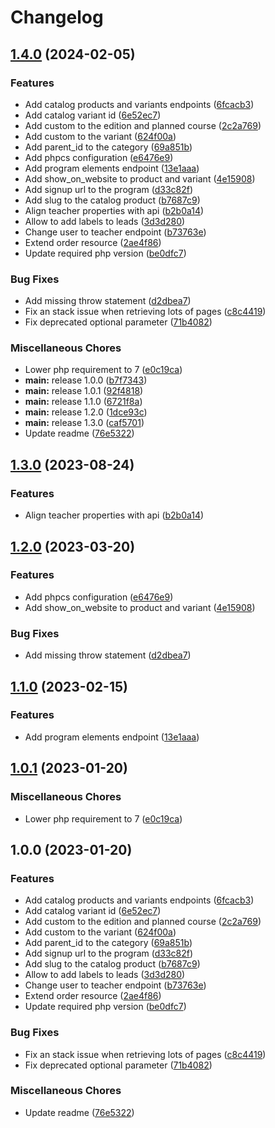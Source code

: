# Changelog

## [1.4.0](https://github.com/MvanDuuren/eduframe-php-client/compare/v1.3.0...v1.4.0) (2024-02-05)


### Features

* Add catalog products and variants endpoints ([6fcacb3](https://github.com/MvanDuuren/eduframe-php-client/commit/6fcacb3ca89a4b630639e2543b6ac91f7ea2b041))
* Add catalog variant id ([6e52ec7](https://github.com/MvanDuuren/eduframe-php-client/commit/6e52ec74c807cbbee79d6552a94b8fe066fd98bd))
* Add custom to the edition and planned course ([2c2a769](https://github.com/MvanDuuren/eduframe-php-client/commit/2c2a769552b3586d01856ac43b4aaa4ade8b4d05))
* Add custom to the variant ([624f00a](https://github.com/MvanDuuren/eduframe-php-client/commit/624f00a3c9066df59e7f115822f5dc511ce73168))
* Add parent_id to the category ([69a851b](https://github.com/MvanDuuren/eduframe-php-client/commit/69a851b2bf2e7e5d4e662deb49bf51974d6ab642))
* Add phpcs configuration ([e6476e9](https://github.com/MvanDuuren/eduframe-php-client/commit/e6476e96054815109e3fc447c1722e80d43d12dc))
* Add program elements endpoint ([13e1aaa](https://github.com/MvanDuuren/eduframe-php-client/commit/13e1aaae6480b519ccaad2b8196552c0d8500941))
* Add show_on_website to product and variant ([4e15908](https://github.com/MvanDuuren/eduframe-php-client/commit/4e1590864afad75ff02298384008f0342290aa90))
* Add signup url to the program ([d33c82f](https://github.com/MvanDuuren/eduframe-php-client/commit/d33c82f779b60d8405e8e81d376e439be3392ca0))
* Add slug to the catalog product ([b7687c9](https://github.com/MvanDuuren/eduframe-php-client/commit/b7687c9e8c14d5688d0641e4f197bda6f096fb0b))
* Align teacher properties with api ([b2b0a14](https://github.com/MvanDuuren/eduframe-php-client/commit/b2b0a14bb7df603c80af187c5f0e0d763701ea37))
* Allow to add labels to leads ([3d3d280](https://github.com/MvanDuuren/eduframe-php-client/commit/3d3d280b97b1949bb14b83a1c41feae25d6b3e73))
* Change user to teacher endpoint ([b73763e](https://github.com/MvanDuuren/eduframe-php-client/commit/b73763e7af0cc52d42a351747c0aae5675936721))
* Extend order resource ([2ae4f86](https://github.com/MvanDuuren/eduframe-php-client/commit/2ae4f86ef8f86bbce65735b70c7749b4bbc31a34))
* Update required php version ([be0dfc7](https://github.com/MvanDuuren/eduframe-php-client/commit/be0dfc7d77b719b44d9f16d251d89a7255e2a318))


### Bug Fixes

* Add missing throw statement ([d2dbea7](https://github.com/MvanDuuren/eduframe-php-client/commit/d2dbea7501c8a1e81d4f47fc8f6980799160a968))
* Fix an stack issue when retrieving lots of pages ([c8c4419](https://github.com/MvanDuuren/eduframe-php-client/commit/c8c44191f27f655b88495f67cbff25980deab3f9))
* Fix deprecated optional parameter ([71b4082](https://github.com/MvanDuuren/eduframe-php-client/commit/71b4082eb9d7b727d9b35f2506f090cf94be54b7))


### Miscellaneous Chores

* Lower php requirement to 7 ([e0c19ca](https://github.com/MvanDuuren/eduframe-php-client/commit/e0c19cabd6e4f47717b61b9c6be7916c9e2a72d9))
* **main:** release 1.0.0 ([b7f7343](https://github.com/MvanDuuren/eduframe-php-client/commit/b7f73435064b8aad01e218a23e12a9410668f466))
* **main:** release 1.0.1 ([92f4818](https://github.com/MvanDuuren/eduframe-php-client/commit/92f4818b722f7488495a1f7598776ef4fdcbb724))
* **main:** release 1.1.0 ([6721f8a](https://github.com/MvanDuuren/eduframe-php-client/commit/6721f8ae6805fbedaeda0ce9aac61f851fc1d16a))
* **main:** release 1.2.0 ([1dce93c](https://github.com/MvanDuuren/eduframe-php-client/commit/1dce93ca37aeaef0c86ea286bf91959bcb90b288))
* **main:** release 1.3.0 ([caf5701](https://github.com/MvanDuuren/eduframe-php-client/commit/caf5701e6c916c2fdf7f1caa44bcf80e6eeaef47))
* Update readme ([76e5322](https://github.com/MvanDuuren/eduframe-php-client/commit/76e53227489fd09c54758892205c2b656757e3f7))

## [1.3.0](https://github.com/Drieam/eduframe-php-client/compare/v1.2.0...v1.3.0) (2023-08-24)


### Features

* Align teacher properties with api ([b2b0a14](https://github.com/Drieam/eduframe-php-client/commit/b2b0a14bb7df603c80af187c5f0e0d763701ea37))

## [1.2.0](https://github.com/Drieam/eduframe-php-client/compare/v1.1.0...v1.2.0) (2023-03-20)


### Features

* Add phpcs configuration ([e6476e9](https://github.com/Drieam/eduframe-php-client/commit/e6476e96054815109e3fc447c1722e80d43d12dc))
* Add show_on_website to product and variant ([4e15908](https://github.com/Drieam/eduframe-php-client/commit/4e1590864afad75ff02298384008f0342290aa90))


### Bug Fixes

* Add missing throw statement ([d2dbea7](https://github.com/Drieam/eduframe-php-client/commit/d2dbea7501c8a1e81d4f47fc8f6980799160a968))

## [1.1.0](https://github.com/Drieam/eduframe-php-client/compare/v1.0.1...v1.1.0) (2023-02-15)


### Features

* Add program elements endpoint ([13e1aaa](https://github.com/Drieam/eduframe-php-client/commit/13e1aaae6480b519ccaad2b8196552c0d8500941))

## [1.0.1](https://github.com/Drieam/eduframe-php-client/compare/v1.0.0...v1.0.1) (2023-01-20)


### Miscellaneous Chores

* Lower php requirement to 7 ([e0c19ca](https://github.com/Drieam/eduframe-php-client/commit/e0c19cabd6e4f47717b61b9c6be7916c9e2a72d9))

## 1.0.0 (2023-01-20)


### Features

* Add catalog products and variants endpoints ([6fcacb3](https://github.com/Drieam/eduframe-php-client/commit/6fcacb3ca89a4b630639e2543b6ac91f7ea2b041))
* Add catalog variant id ([6e52ec7](https://github.com/Drieam/eduframe-php-client/commit/6e52ec74c807cbbee79d6552a94b8fe066fd98bd))
* Add custom to the edition and planned course ([2c2a769](https://github.com/Drieam/eduframe-php-client/commit/2c2a769552b3586d01856ac43b4aaa4ade8b4d05))
* Add custom to the variant ([624f00a](https://github.com/Drieam/eduframe-php-client/commit/624f00a3c9066df59e7f115822f5dc511ce73168))
* Add parent_id to the category ([69a851b](https://github.com/Drieam/eduframe-php-client/commit/69a851b2bf2e7e5d4e662deb49bf51974d6ab642))
* Add signup url to the program ([d33c82f](https://github.com/Drieam/eduframe-php-client/commit/d33c82f779b60d8405e8e81d376e439be3392ca0))
* Add slug to the catalog product ([b7687c9](https://github.com/Drieam/eduframe-php-client/commit/b7687c9e8c14d5688d0641e4f197bda6f096fb0b))
* Allow to add labels to leads ([3d3d280](https://github.com/Drieam/eduframe-php-client/commit/3d3d280b97b1949bb14b83a1c41feae25d6b3e73))
* Change user to teacher endpoint ([b73763e](https://github.com/Drieam/eduframe-php-client/commit/b73763e7af0cc52d42a351747c0aae5675936721))
* Extend order resource ([2ae4f86](https://github.com/Drieam/eduframe-php-client/commit/2ae4f86ef8f86bbce65735b70c7749b4bbc31a34))
* Update required php version ([be0dfc7](https://github.com/Drieam/eduframe-php-client/commit/be0dfc7d77b719b44d9f16d251d89a7255e2a318))


### Bug Fixes

* Fix an stack issue when retrieving lots of pages ([c8c4419](https://github.com/Drieam/eduframe-php-client/commit/c8c44191f27f655b88495f67cbff25980deab3f9))
* Fix deprecated optional parameter ([71b4082](https://github.com/Drieam/eduframe-php-client/commit/71b4082eb9d7b727d9b35f2506f090cf94be54b7))


### Miscellaneous Chores

* Update readme ([76e5322](https://github.com/Drieam/eduframe-php-client/commit/76e53227489fd09c54758892205c2b656757e3f7))
